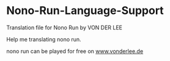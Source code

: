 # Nono-Run-Language-Support
Translation file for Nono Run by VON DER LEE

Help me translating nono run.

nono run can be played for free on
www.vonderlee.de
